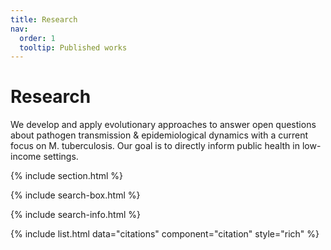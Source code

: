 ```yaml
---
title: Research
nav:
  order: 1
  tooltip: Published works
---
```


# <i class="fas fa-microscope"></i>Research

We develop and apply evolutionary approaches to answer open questions about pathogen transmission & epidemiological dynamics with a current focus on M. tuberculosis. Our goal is to directly inform public health in low-income settings.

{% include section.html %}

{% include search-box.html %}

{% include search-info.html %}

{% include list.html data="citations" component="citation" style="rich" %}
